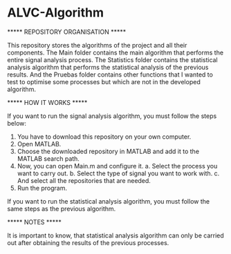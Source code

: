# ALVC-Algorithm



***** REPOSITORY ORGANISATION *****

This repository stores the algorithms of the project and all their components.
The Main folder contains the main algorithm that performs the entire signal analysis process.
The Statistics folder contains the statistical analysis algorithm that performs the statistical analysis of the previous results.
And the Pruebas folder contains other functions that I wanted to test to optimise some processes but which are not in the developed algorithm.



***** HOW IT WORKS *****

If you want to run the signal analysis algorithm, you must follow the steps below:
  1. You have to download this repository on your own computer.
  2. Open MATLAB.
  3. Choose the downloaded repository in MATLAB and add it to the MATLAB search path.
  4. Now, you can open Main.m and configure it.
       a. Select the process you want to carry out.
       b. Select the type of signal you want to work with.
       c. And select all the repositories that are needed.
  5. Run the program.

If you want to run the statistical analysis algorithm, you must follow the same steps as the previous algorithm. 



***** NOTES *****

It is important to know, that statistical analysis algorithm can only be carried out after obtaining the results of the previous processes.
